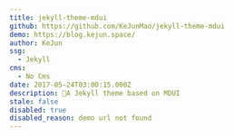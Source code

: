 ```yaml
---
title: jekyll-theme-mdui
github: https://github.com/KeJunMao/jekyll-theme-mdui
demo: https://blog.kejun.space/
author: KeJun
ssg:
  - Jekyll
cms:
  - No Cms
date: 2017-05-24T03:00:15.000Z
description: 🎨A Jekyll theme based on MDUI
stale: false
disabled: true
disabled_reason: demo url not found
---
```

